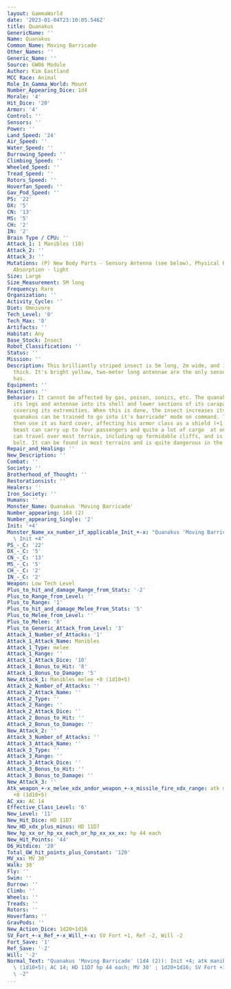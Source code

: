 ```yaml
---
layout: GammaWorld
date: '2023-01-04T23:10:05.546Z'
title: Quanakus
GenericName: ''
Name: Quanakus
Common_Name: Moving Barricade
Other_Names: ''
Generic_Name: ''
Source: GW06 Module
Author: Kim Eastland
MCC Race: Animal
Role_In_Gamma_World: Mount
Number_Appearing_Dice: 1d4
Morale: '4'
Hit_Dice: '20'
Armor: '4'
Control: ''
Sensors: ''
Power: ''
Land_Speed: '24'
Air_Speed: ''
Water_Speed: ''
Burrowing_Speed: ''
Climbing_Speed: ''
Wheeled_Speed: ''
Tread_Speed: ''
Rotors_Speed: ''
Hoverfan_Speed: ''
Gav_Pod_Speed: ''
PS: '22'
DX: '5'
CN: '13'
MS: '5'
CH: '2'
IN: '2'
Brain Type / CPU: ''
Attack_1: 1 Manibles (10)
Attack_2: ''
Attack_3: ''
Mutations: (P) New Body Parts - Sensory Antenna (see below), Physical Reflection  radiation;
  Absorption - light
Size: Large
Size_Measurement: 5M long
Frequency: Rare
Organization: ''
Activity_Cycle: ''
Diet: Omnivore
Tech_Level: '0'
Tech_Max: '0'
Artifacts: ''
Habitat: Any
Base_Stock: Insect
Robot_Classification: ''
Status: ''
Mission: ''
Description: This brilliantly striped insect is 5m long, 2m wide, and 1.75 meters
  thick. It's bright yellow, two-meter long antennae are the only sensory organs it
  has.
Equipment: ''
Reactions: ''
Behavior: It cannot be affected by gas, poison, sonics, etc. The quanakus can withdraw
  its legs and antennae into its shell and lower sections of its carapace into place,
  covering its extremities. When this is done, the insect increases its AC by 4. The
  quanakus can be trained to go into it's barricade" mode on command. The rider can
  then use it as hard cover, affecting his armor class as a shield (+1 AC). This long
  beast can carry up to four passengers and quite a lot of cargo  at one time. It
  can travel over most terrain, including up formidable cliffs, and is too dumb to
  bolt. It can be found in most terrains and is quite dangerous in the wild.
Repair_and_Healing: ''
New_Description: ''
Combat: ''
Society: ''
Brotherhood_of_Thought: ''
Restorationsist: ''
Healers: ''
Iron_Society: ''
Humans: ''
Monster_Name: Quanakus 'Moving Barricade'
Number_appearing: 1d4 (2)
Number_appearing_Single: '2'
Init: '+4'
Monster_Name_xx_number_if_applicable_Init_+-x: "Quanakus 'Moving Barricade' (1d4 (2)):\
  \ Init +4"
PS_-_C: '22'
DX_-_C: '5'
CN_-_C: '13'
MS_-_C: '5'
CH_-_C: '2'
IN_-_C: '2'
Weapon: Low Tech Level
Plus_to_hit_and_damage_Range_from_Stats: '-2'
Plus_to_Range_from_Level: ''
Plus_to_Range: '1'
Plus_to_hit_and_damage_Melee_From_Stats: '5'
Plus_to_Melee_from_Level: ''
Plus_to_Melee: '8'
Plus_to_Generic_Attack_from_Level: '3'
Attack_1_Number_of_Attacks: '1'
Attack_1_Attack_Name: Manibles
Attack_1_Type: melee
Attack_1_Range: ''
Attack_1_Attack_Dice: '10'
Attack_1_Bonus_to_Hit: '8'
Attack_1_Bonus_to_Damage: '5'
New_Attack_1: Manibles melee +8 (1d10+5)
Attack_2_Number_of_Attacks: ''
Attack_2_Attack_Name: ''
Attack_2_Type: ''
Attack_2_Range: ''
Attack_2_Attack_Dice: ''
Attack_2_Bonus_to_Hit: ''
Attack_2_Bonus_to_Damage: ''
New_Attack_2: ''
Attack_3_Number_of_Attacks: ''
Attack_3_Attack_Name: ''
Attack_3_Type: ''
Attack_3_Range: ''
Attack_3_Attack_Dice: ''
Attack_3_Bonus_to_Hit: ''
Attack_3_Bonus_to_Damage: ''
New_Attack_3: ''
Atk_weapon_+-x_melee_xdx_andor_weapon_+-x_missile_fire_xdx_range: atk manibles melee
  +8 (1d10+5)
AC_xx: AC 14
Effective_Class_Level: '6'
New_Level: '11'
New_Hit_Dice: HD 11D7
New_HD_xdx_plus_minus: HD 11D7
New_hp_xx_or_hp_xx_each_or_hp_xx_xx_xx: hp 44 each
New_Hit_Points: '44'
D6_Hitdice: '20'
Total_GW_hit_points_plus_Constant: '120'
MV_xx: MV 30'
Walk: 30'
Fly: ''
Swim: ''
Burrow: ''
Climb: ''
Wheels: ''
Treads: ''
Rotors: ''
Hoverfans: ''
GravPods: ''
New_Action_Dice: 1d20+1d16
SV_Fort_+-x_Ref_+-x_Will_+-x: SV Fort +1, Ref -2, Will -2
Fort_Save: '1'
Ref_Save: '-2'
Will: '-2'
Normal_Text: "Quanakus 'Moving Barricade' (1d4 (2)): Init +4; atk manibles melee +8\
  \ (1d10+5); AC 14; HD 11D7 hp 44 each; MV 30' ; 1d20+1d16; SV Fort +1, Ref -2, Will\
  \ -2"
...
```

